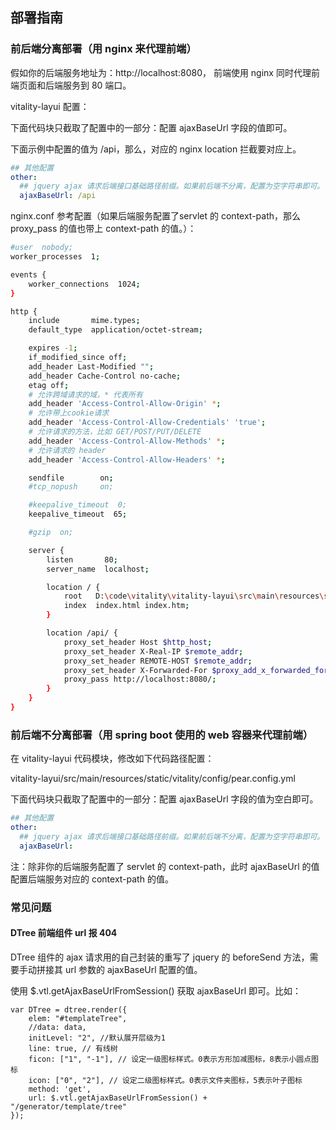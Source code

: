 ## 部署指南

### 前后端分离部署（用 nginx 来代理前端）
假如你的后端服务地址为：http://localhost:8080， 前端使用 nginx 同时代理前端页面和后端服务到 80 端口。

vitality-layui 配置：

下面代码块只截取了配置中的一部分：配置 ajaxBaseUrl 字段的值即可。

下面示例中配置的值为 /api，那么，对应的 nginx location 拦截要对应上。
```yaml
## 其他配置
other: 
  ## jquery ajax 请求后端接口基础路径前缀。如果前后端不分离，配置为空字符串即可。
  ajaxBaseUrl: /api
```

nginx.conf 参考配置（如果后端服务配置了servlet 的 context-path，那么 proxy_pass 的值也带上 context-path 的值。）：
```bash
#user  nobody;
worker_processes  1;

events {
    worker_connections  1024;
}

http {
    include       mime.types;
    default_type  application/octet-stream;

    expires -1;
    if_modified_since off;
    add_header Last-Modified "";
    add_header Cache-Control no-cache;
    etag off;
    # 允许跨域请求的域，* 代表所有
    add_header 'Access-Control-Allow-Origin' *;
    # 允许带上cookie请求
    add_header 'Access-Control-Allow-Credentials' 'true';
    # 允许请求的方法，比如 GET/POST/PUT/DELETE
    add_header 'Access-Control-Allow-Methods' *;
    # 允许请求的 header
    add_header 'Access-Control-Allow-Headers' *;

    sendfile        on;
    #tcp_nopush     on;

    #keepalive_timeout  0;
    keepalive_timeout  65;

    #gzip  on;

    server {
        listen       80;
        server_name  localhost;

        location / {
            root   D:\code\vitality\vitality-layui\src\main\resources\static\vitality;
            index  index.html index.htm;
        }

        location /api/ {
			proxy_set_header Host $http_host;
			proxy_set_header X-Real-IP $remote_addr;
			proxy_set_header REMOTE-HOST $remote_addr;
			proxy_set_header X-Forwarded-For $proxy_add_x_forwarded_for;
			proxy_pass http://localhost:8080/;
		}
    }
}
```

### 前后端不分离部署（用 spring boot 使用的 web 容器来代理前端）
在 vitality-layui 代码模块，修改如下代码路径配置：

vitality-layui/src/main/resources/static/vitality/config/pear.config.yml

下面代码块只截取了配置中的一部分：配置 ajaxBaseUrl 字段的值为空白即可。
```yaml
## 其他配置
other: 
  ## jquery ajax 请求后端接口基础路径前缀。如果前后端不分离，配置为空字符串即可。
  ajaxBaseUrl:
```
注：除非你的后端服务配置了 servlet 的 context-path，此时 ajaxBaseUrl 的值配置后端服务对应的 context-path 的值。


### 常见问题
#### DTree 前端组件 url 报 404
DTree 组件的 ajax 请求用的自己封装的重写了 jquery 的 beforeSend 方法，需要手动拼接其 url 参数的 ajaxBaseUrl 配置的值。

使用 $.vtl.getAjaxBaseUrlFromSession() 获取 ajaxBaseUrl 即可。比如：
```
var DTree = dtree.render({
    elem: "#templateTree",
    //data: data,
    initLevel: "2", //默认展开层级为1
    line: true, // 有线树
    ficon: ["1", "-1"], // 设定一级图标样式。0表示方形加减图标，8表示小圆点图标
    icon: ["0", "2"], // 设定二级图标样式。0表示文件夹图标，5表示叶子图标
    method: 'get',
    url: $.vtl.getAjaxBaseUrlFromSession() + "/generator/template/tree"
});
```